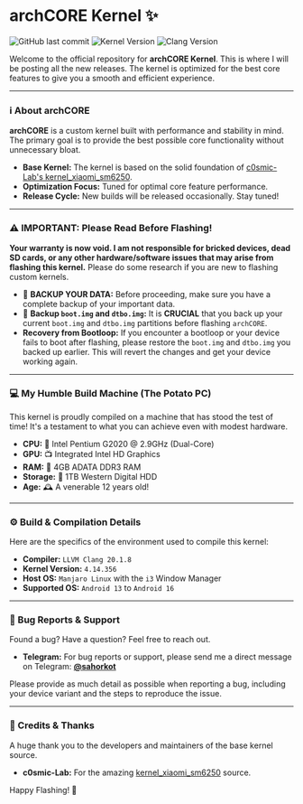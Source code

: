 # archCORE Kernel ✨

![GitHub last commit](https://img.shields.io/github/last-commit/c0smic-Lab/kernel_xiaomi_sm6250?style=for-the-badge&logo=github&color=a6e3a1&logoColor=D9E0EE&labelColor=302D41)
![Kernel Version](https://img.shields.io/badge/Kernel-4.14.356-blue.svg?style=for-the-badge&logo=linux&logoColor=D9E0EE)
![Clang Version](https://img.shields.io/badge/Clang-20.1.8-orange.svg?style=for-the-badge&logo=llvm&logoColor=D9E0EE)

Welcome to the official repository for **archCORE Kernel**. This is where I will be posting all the new releases. The kernel is optimized for the best core features to give you a smooth and efficient experience.

---

### ℹ️ About archCORE

**archCORE** is a custom kernel built with performance and stability in mind. The primary goal is to provide the best possible core functionality without unnecessary bloat.

* **Base Kernel:** The kernel is based on the solid foundation of [c0smic-Lab's kernel_xiaomi_sm6250](https://github.com/c0smic-Lab/kernel_xiaomi_sm6250).
* **Optimization Focus:** Tuned for optimal core feature performance.
* **Release Cycle:** New builds will be released occasionally. Stay tuned!

---

### ⚠️ IMPORTANT: Please Read Before Flashing!

**Your warranty is now void. I am not responsible for bricked devices, dead SD cards, or any other hardware/software issues that may arise from flashing this kernel.** Please do some research if you are new to flashing custom kernels.

* 🛑 **BACKUP YOUR DATA:** Before proceeding, make sure you have a complete backup of your important data.
* 💾 **Backup `boot.img` and `dtbo.img`:** It is **CRUCIAL** that you back up your current `boot.img` and `dtbo.img` partitions before flashing `archCORE`.
* **Recovery from Bootloop:** If you encounter a bootloop or your device fails to boot after flashing, please restore the `boot.img` and `dtbo.img` you backed up earlier. This will revert the changes and get your device working again.

---

### 💻 My Humble Build Machine (The Potato PC)

This kernel is proudly compiled on a machine that has stood the test of time! It's a testament to what you can achieve even with modest hardware.

* **CPU:** 🥔 Intel Pentium G2020 @ 2.9GHz (Dual-Core)
* **GPU:** 📺 Integrated Intel HD Graphics
* **RAM:** 🧠 4GB ADATA DDR3 RAM
* **Storage:** 💾 1TB Western Digital HDD
* **Age:** 🕰️ A venerable 12 years old!

---

### ⚙️ Build & Compilation Details

Here are the specifics of the environment used to compile this kernel:

* **Compiler:** `LLVM Clang 20.1.8`
* **Kernel Version:** `4.14.356`
* **Host OS:** `Manjaro Linux` with the `i3` Window Manager
* **Supported OS:** `Android 13` to `Android 16`

---

### 🐞 Bug Reports & Support

Found a bug? Have a question? Feel free to reach out.

* **Telegram:** For bug reports or support, please send me a direct message on Telegram: **[@sahorkot](https://t.me/sahorkot)**

Please provide as much detail as possible when reporting a bug, including your device variant and the steps to reproduce the issue.

---

### 🙏 Credits & Thanks

A huge thank you to the developers and maintainers of the base kernel source.

* **c0smic-Lab:** For the amazing [kernel_xiaomi_sm6250](https://github.com/c0smic-Lab/kernel_xiaomi_sm6250) source.

Happy Flashing! 🚀
